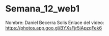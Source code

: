 # Semana_12_web1
Nombre: Daniel Becerra Solis
Enlace del video: https://photos.app.goo.gl/BYXsFjr5iApzqFek6
